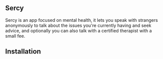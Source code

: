 ## Sercy

Sercy is an app focused on mental health, it lets you speak with strangers anonymously to talk about
the issues you're currently having and seek advice, and optionally you can also talk with a certified
therapist with a small fee.

## Installation

